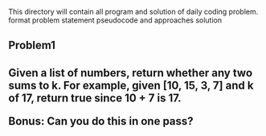 This directory will contain all program and solution of daily coding problem.
format
problem statement
pseudocode and approaches
solution

<h2>Problem1<h2>
Given a list of numbers, return whether any two sums to k. For example, given [10, 15, 3, 7] and k of 17, return true since 10 + 7 is 17.

Bonus: Can you do this in one pass?

